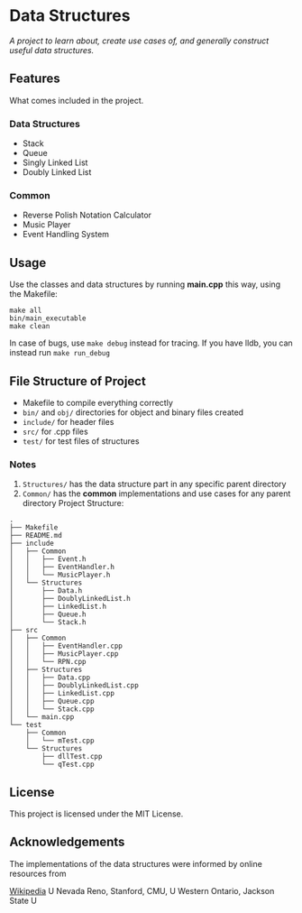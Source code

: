 # Data Structures
*A project to learn about, create use cases of, and generally construct useful data structures.*

## Features
What comes included in the project.

### Data Structures

* Stack
* Queue
* Singly Linked List
* Doubly Linked List

### Common
* Reverse Polish Notation Calculator
* Music Player
* Event Handling System

## Usage

Use the classes and data structures by running **main.cpp** this way, using the Makefile:
```
make all
bin/main_executable
make clean
```
In case of bugs, use ```make debug``` instead for tracing.
If you have lldb, you can instead run ```make run_debug```

## File Structure of Project

* Makefile to compile everything correctly
* ```bin/``` and ```obj/``` directories for object and binary files created
* ```include/``` for header files
* ```src/``` for .cpp files
* ```test/``` for test files of structures

### Notes
 1. ```Structures/``` has the data structure part in any specific parent directory
 2. ```Common/``` has the **common** implementations and use cases for any parent directory
Project Structure:
```
.
├── Makefile
├── README.md
├── include
│   ├── Common
│   │   ├── Event.h
│   │   ├── EventHandler.h
│   │   └── MusicPlayer.h
│   └── Structures
│       ├── Data.h
│       ├── DoublyLinkedList.h
│       ├── LinkedList.h
│       ├── Queue.h
│       └── Stack.h
├── src
│   ├── Common
│   │   ├── EventHandler.cpp
│   │   ├── MusicPlayer.cpp
│   │   └── RPN.cpp
│   ├── Structures
│   │   ├── Data.cpp
│   │   ├── DoublyLinkedList.cpp
│   │   ├── LinkedList.cpp
│   │   ├── Queue.cpp
│   │   └── Stack.cpp
│   └── main.cpp
└── test
    ├── Common
    │   └── mTest.cpp
    └── Structures
        ├── dllTest.cpp
        └── qTest.cpp
```

## License

This project is licensed under the MIT License.

## Acknowledgements

The implementations of the data structures were informed by online resources from

[Wikipedia](https://en.wikipedia.org/) 
U Nevada Reno, Stanford, CMU, U Western Ontario, Jackson State U
